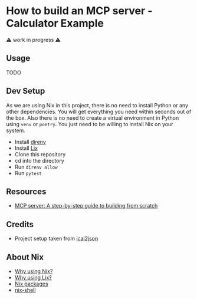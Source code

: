 # How to build an MCP server - Calculator Example

⚠️ work in progress ⚠️

## Usage

TODO

## Dev Setup

As we are using Nix in this project, there is no need to install Python or any other dependencies. You will get everything you need within seconds out of the box. Also there is no need to create a virtual environment in Python using `venv` or `poetry`. You just need to be willing to install Nix on your system.

- Install [direnv](https://github.com/direnv/direnv)
- Install [Lix](https://lix.systems/install/)
- Clone this repository
- cd into the directory
- Run `direnv allow`
- Run `pytest`

## Resources

- [MCP server: A step-by-step guide to building from scratch](https://composio.dev/blog/mcp-server-step-by-step-guide-to-building-from-scrtch/)

## Credits

- Project setup taken from [ical2json](https://github.com/CodersOnlyCH/ical2json)

## About Nix

- [Why using Nix?](https://nixos.org/)
- [Why using Lix?](https://lix.systems/about/#why-lix)
- [Nix packages](https://search.nixos.org/packages)
- [nix-shell](https://nix.dev/manual/nix/2.26/command-ref/nix-shell.html)
